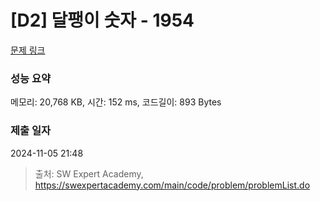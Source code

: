 # [D2] 달팽이 숫자 - 1954 

[문제 링크](https://swexpertacademy.com/main/code/problem/problemDetail.do?contestProbId=AV5PobmqAPoDFAUq) 

### 성능 요약

메모리: 20,768 KB, 시간: 152 ms, 코드길이: 893 Bytes

### 제출 일자

2024-11-05 21:48



> 출처: SW Expert Academy, https://swexpertacademy.com/main/code/problem/problemList.do